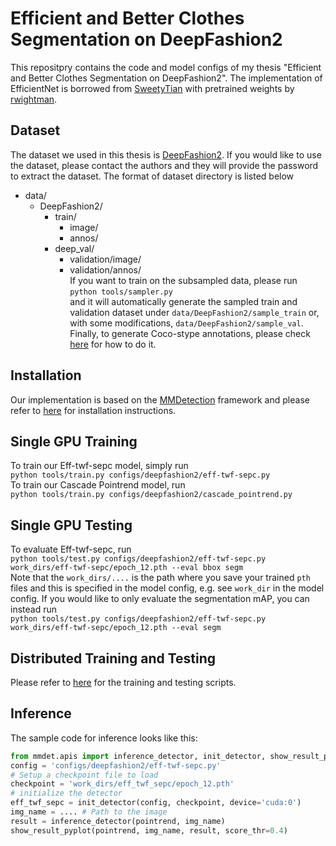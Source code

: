 # Efficient and Better Clothes Segmentation on DeepFashion2
This repositpry contains the code and model configs of my thesis "Efficient and Better Clothes Segmentation on DeepFashion2". The implementation of EfficientNet is borrowed from [SweetyTian](https://github.com/SweetyTian/efficientdet) with pretrained weights by [rwightman](https://github.com/rwightman/gen-efficientnet-pytorch).
## Dataset
The dataset we used in this thesis is [DeepFashion2](https://github.com/switchablenorms/DeepFashion2). If you would like to use the dataset, please contact the authors and they will provide the password to extract the dataset. The format of dataset directory is listed below
* data/
    * DeepFashion2/
        * train/
            * image/
            * annos/
        * deep_val/
            * validation/image/
            * validation/annos/ \
If you want to train on the subsampled data, please run \
`python tools/sampler.py` \
and it will automatically generate the sampled train and validation dataset under `data/DeepFashion2/sample_train` or, with some modifications,  `data/DeepFashion2/sample_val`. Finally, to generate Coco-stype annotations, please check [here](https://github.com/switchablenorms/DeepFashion2/blob/master/evaluation/deepfashion2_to_coco.py) for how to do it.
## Installation
Our implementation is based on the [MMDetection](https://github.com/open-mmlab/mmdetection) framework and please refer to [here](https://github.com/ruihan0495/mmdetection/blob/master/docs/get_started.md) for installation instructions.
## Single GPU Training
To train our Eff-twf-sepc model, simply run \
 `python tools/train.py configs/deepfashion2/eff-twf-sepc.py` \
To train our Cascade Pointrend model, run \
 `python tools/train.py configs/deepfashion2/cascade_pointrend.py` 
## Single GPU Testing
To evaluate Eff-twf-sepc, run \
`python tools/test.py configs/deepfashion2/eff-twf-sepc.py work_dirs/eff-twf-sepc/epoch_12.pth --eval bbox segm` \
Note that the `work_dirs/....` is the path where you save your trained `pth` files and this is specified in the model config, e.g. see `work_dir` in the model config. If you would like to only evaluate the segmentation mAP, you can instead run \
`python tools/test.py configs/deepfashion2/eff-twf-sepc.py work_dirs/eff-twf-sepc/epoch_12.pth --eval segm` 
## Distributed Training and Testing
Please refer to [here](https://github.com/ruihan0495/mmdetection/tree/master/tools) for the training and testing scripts.
## Inference
The sample code for inference looks like this:
```Python
from mmdet.apis import inference_detector, init_detector, show_result_pyplot
config = 'configs/deepfashion2/eff-twf-sepc.py'
# Setup a checkpoint file to load
checkpoint = 'work_dirs/eff_twf_sepc/epoch_12.pth'
# initialize the detector
eff_twf_sepc = init_detector(config, checkpoint, device='cuda:0')
img_name = .... # Path to the image
result = inference_detector(pointrend, img_name)
show_result_pyplot(pointrend, img_name, result, score_thr=0.4)
```
